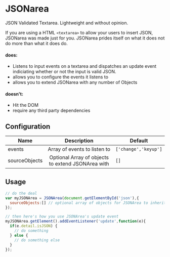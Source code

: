 # JSONarea
JSON Validated Textarea. Lightweight and without opinion.

If you are using a HTML `<textarea>` to allow your users to insert JSON, JSONarea was made just for you. JSONarea prides itself on what it does not do more than what it does&nbsp;do.

#### does:
 - Listens to input events on a textarea and dispatches an update event indiciating whether or not the input is valid&nbsp;JSON.
 - allows you to configure the events it listens&nbsp;to
 - allows you to extend JSONarea with any number of&nbsp;Objects

#### doesn't:
 - Hit the&nbsp;DOM
 - require any third party&nbsp;dependencies

## Configuration

| Name          | Description                                       | Default
| ------------- |:-------------------------------------------------:| -----
| events        | Array of events to listen&nbsp;to                      | `['change','keyup']`
| sourceObjects | Optional Array of objects to extend JSONArea&nbsp;with |   `[]`

## Usage

```js
// do the deal
var myJSONArea = JSONArea(document.getElementById('json'),{
  sourceObjects:[] // optional array of objects for JSONArea to inherit from
});

// then here's how you use JSONArea's update event
myJSONArea.getElement().addEventListener('update',function(e){
  if(e.detail.isJSON) {
    // do something
  } else {
    // do something else
  }
});
```
